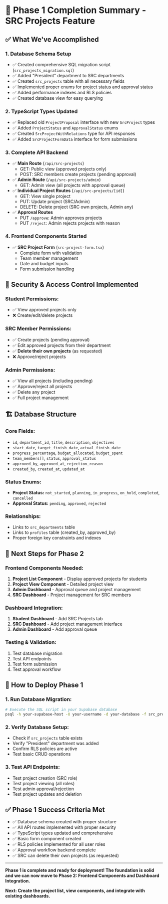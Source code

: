 # 🚀 Phase 1 Completion Summary - SRC Projects Feature

## ✅ **What We've Accomplished**

### **1. Database Schema Setup**
- ✅ Created comprehensive SQL migration script (`src_projects_migration.sql`)
- ✅ Added "President" department to SRC departments
- ✅ Created `src_projects` table with all necessary fields
- ✅ Implemented proper enums for project status and approval status
- ✅ Added performance indexes and RLS policies
- ✅ Created database view for easy querying

### **2. TypeScript Types Updated**
- ✅ Replaced old `ProjectProposal` interface with new `SrcProject` types
- ✅ Added `ProjectStatus` and `ApprovalStatus` enums
- ✅ Created `SrcProjectWithRelations` type for API responses
- ✅ Added `SrcProjectFormData` interface for form submissions

### **3. Complete API Backend**
- ✅ **Main Route** (`/api/src-projects`)
  - GET: Public view (approved projects only)
  - POST: SRC members create projects (pending approval)
- ✅ **Admin Route** (`/api/src-projects/admin`)
  - GET: Admin view (all projects with approval queue)
- ✅ **Individual Project Routes** (`/api/src-projects/[id]`)
  - GET: View single project
  - PUT: Update project (SRC/Admin)
  - DELETE: Delete project (SRC own projects, Admin any)
- ✅ **Approval Routes**
  - PUT `/approve`: Admin approves projects
  - PUT `/reject`: Admin rejects projects with reason

### **4. Frontend Components Started**
- ✅ **SRC Project Form** (`src-project-form.tsx`)
  - Complete form with validation
  - Team member management
  - Date and budget inputs
  - Form submission handling

## 🔐 **Security & Access Control Implemented**

### **Student Permissions:**
- ✅ View approved projects only
- ❌ Create/edit/delete projects

### **SRC Member Permissions:**
- ✅ Create projects (pending approval)
- ✅ Edit approved projects from their department
- ✅ **Delete their own projects** (as requested)
- ❌ Approve/reject projects

### **Admin Permissions:**
- ✅ View all projects (including pending)
- ✅ Approve/reject all projects
- ✅ Delete any project
- ✅ Full project management

## 🏗️ **Database Structure**

### **Core Fields:**
- `id`, `department_id`, `title`, `description`, `objectives`
- `start_date`, `target_finish_date`, `actual_finish_date`
- `progress_percentage`, `budget_allocated`, `budget_spent`
- `team_members[]`, `status`, `approval_status`
- `approved_by`, `approved_at`, `rejection_reason`
- `created_by`, `created_at`, `updated_at`

### **Status Enums:**
- **Project Status:** `not_started`, `planning`, `in_progress`, `on_hold`, `completed`, `cancelled`
- **Approval Status:** `pending`, `approved`, `rejected`

### **Relationships:**
- Links to `src_departments` table
- Links to `profiles` table (created_by, approved_by)
- Proper foreign key constraints and indexes

## 🎯 **Next Steps for Phase 2**

### **Frontend Components Needed:**
1. **Project List Component** - Display approved projects for students
2. **Project View Component** - Detailed project view
3. **Admin Dashboard** - Approval queue and project management
4. **SRC Dashboard** - Project management for SRC members

### **Dashboard Integration:**
1. **Student Dashboard** - Add SRC Projects tab
2. **SRC Dashboard** - Add project management interface
3. **Admin Dashboard** - Add approval queue

### **Testing & Validation:**
1. Test database migration
2. Test API endpoints
3. Test form submission
4. Test approval workflow

## 🚀 **How to Deploy Phase 1**

### **1. Run Database Migration:**
```bash
# Execute the SQL script in your Supabase database
psql -h your-supabase-host -U your-username -d your-database -f src_projects_migration.sql
```

### **2. Verify Database Setup:**
- Check if `src_projects` table exists
- Verify "President" department was added
- Confirm RLS policies are active
- Test basic CRUD operations

### **3. Test API Endpoints:**
- Test project creation (SRC role)
- Test project viewing (all roles)
- Test admin approval/rejection
- Test project updates and deletion

## ✅ **Phase 1 Success Criteria Met**

- ✅ Database schema created with proper structure
- ✅ All API routes implemented with proper security
- ✅ TypeScript types updated and comprehensive
- ✅ Basic form component created
- ✅ RLS policies implemented for all user roles
- ✅ Approval workflow backend complete
- ✅ SRC can delete their own projects (as requested)

---

**Phase 1 is complete and ready for deployment! The foundation is solid and we can now move to Phase 2: Frontend Components and Dashboard Integration.**

**Next: Create the project list, view components, and integrate with existing dashboards.**
